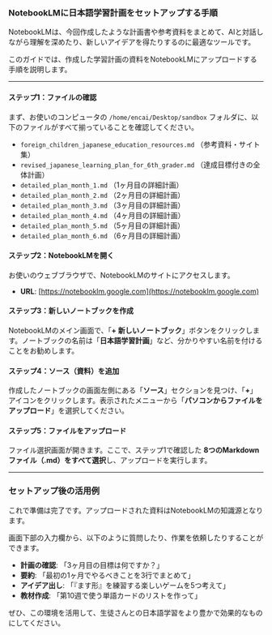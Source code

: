 ### **NotebookLMに日本語学習計画をセットアップする手順**

NotebookLMは、今回作成したような計画書や参考資料をまとめて、AIと対話しながら理解を深めたり、新しいアイデアを得たりするのに最適なツールです。

このガイドでは、作成した学習計画の資料をNotebookLMにアップロードする手順を説明します。

---

#### **ステップ1：ファイルの確認**

まず、お使いのコンピュータの `/home/encai/Desktop/sandbox` フォルダに、以下のファイルがすべて揃っていることを確認してください。

*   `foreign_children_japanese_education_resources.md` （参考資料・サイト集）
*   `revised_japanese_learning_plan_for_6th_grader.md` （達成目標付きの全体計画）
*   `detailed_plan_month_1.md` （1ヶ月目の詳細計画）
*   `detailed_plan_month_2.md` （2ヶ月目の詳細計画）
*   `detailed_plan_month_3.md` （3ヶ月目の詳細計画）
*   `detailed_plan_month_4.md` （4ヶ月目の詳細計画）
*   `detailed_plan_month_5.md` （5ヶ月目の詳細計画）
*   `detailed_plan_month_6.md` （6ヶ月目の詳細計画）

#### **ステップ2：NotebookLMを開く**

お使いのウェブブラウザで、NotebookLMのサイトにアクセスします。

*   **URL**: [https://notebooklm.google.com](https://notebooklm.google.com)

#### **ステップ3：新しいノートブックを作成**

NotebookLMのメイン画面で、「**+ 新しいノートブック**」ボタンをクリックします。ノートブックの名前は「**日本語学習計画**」など、分かりやすい名前を付けることをお勧めします。

#### **ステップ4：ソース（資料）を追加**

作成したノートブックの画面左側にある「**ソース**」セクションを見つけ、「**+**」アイコンをクリックします。表示されたメニューから「**パソコンからファイルをアップロード**」を選択してください。

#### **ステップ5：ファイルをアップロード**

ファイル選択画面が開きます。ここで、ステップ1で確認した **8つのMarkdownファイル（.md）をすべて選択**し、アップロードを実行します。

---

### **セットアップ後の活用例**

これで準備は完了です。アップロードされた資料はNotebookLMの知識源となります。

画面下部の入力欄から、以下のように質問したり、作業を依頼したりすることができます。

*   **計画の確認**: 「3ヶ月目の目標は何ですか？」
*   **要約**: 「最初の1ヶ月でやるべきことを3行でまとめて」
*   **アイデア出し**: 「『ます形』を練習する楽しいゲームを5つ考えて」
*   **教材作成**: 「第10週で使う単語カードのリストを作って」

ぜひ、この環境を活用して、生徒さんとの日本語学習をより豊かで効果的なものにしてください。
